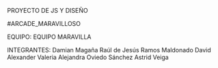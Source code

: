 PROYECTO DE JS Y DISEÑO

#ARCADE_MARAVILLOSO

EQUIPO:
EQUIPO MARAVILLA 

INTEGRANTES:
Damian Magaña Raúl de Jesús
Ramos Maldonado David Alexander
Valeria Alejandra Oviedo Sánchez
Astrid Veiga
